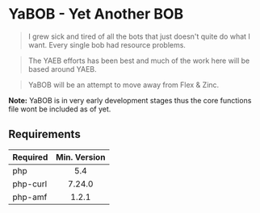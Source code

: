 # YaBOB - Yet Another BOB

> I grew sick and tired of all the bots that just doesn't quite do what I want. Every single bob had resource problems. 

> The YAEB efforts has been best and much of the work here will be based around YAEB.

> YaBOB will be an attempt to move away from Flex & Zinc.

**Note:** YaBOB is in very early development stages thus the core functions file wont be included as of yet.

## Requirements

| Required      | Min. Version |
|---------------|:------------:|
| php           | 5.4          |
| php-curl      | 7.24.0       |
| php-amf       | 1.2.1        |

